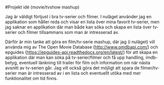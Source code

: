 #Projekt idé (movie/tvshow mashup)

Jag är väldigt förtjust i bra tv-serier och filmer. I nuläget använder jag en applikation som håller reda och visar en lista över mina favorit tv-serier, men jag saknar en applikation där man både kan söka och skapa en lista över tv-serier och filmer tillsammans som man är intresserad av.

Därför är min tanke att göra en film/tv-serie mashup, där jag (i nuläget) vill använda mig av The Open Movie Database (http://www.omdbapi.com/) och epguides (https://epguides-api.readthedocs.org/en/latest/) för att skapa en applikation där man kan söka på tv-serier/filmer och få upp handling, imdb-betyg, eventuell länkning till trailer för film och information om när nästa avsnitt av tv-serien går. 
Jag vill också göra det möjligt att spara de filmer/tv-serier man är intresserad av i en lista och eventuellt utöka med mer funktionalitet om tid finns. 



